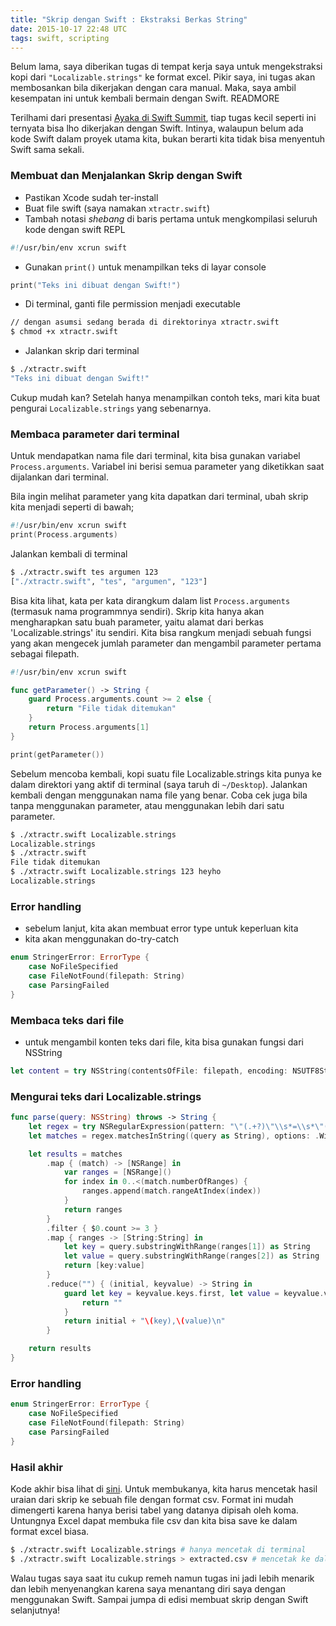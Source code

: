 ```yaml
---
title: "Skrip dengan Swift : Ekstraksi Berkas String"
date: 2015-10-17 22:48 UTC
tags: swift, scripting
---
```


Belum lama, saya diberikan tugas di tempat kerja saya untuk mengekstraksi kopi dari `"Localizable.strings"` ke format excel. Pikir saya, ini tugas akan membosankan bila dikerjakan dengan cara manual. Maka, saya ambil kesempatan ini untuk kembali bermain dengan Swift. READMORE

Terilhami dari presentasi [Ayaka di Swift Summit](https://realm.io/news/swift-scripting/), tiap tugas kecil seperti ini ternyata bisa lho dikerjakan dengan Swift. Intinya, walaupun belum ada kode Swift dalam proyek utama kita, bukan berarti kita tidak bisa menyentuh Swift sama sekali.

### Membuat dan Menjalankan Skrip dengan Swift

* Pastikan Xcode sudah ter-install
* Buat file swift (saya namakan `xtractr.swift`)
* Tambah notasi _shebang_ di baris pertama untuk mengkompilasi seluruh kode dengan swift REPL

```swift
#!/usr/bin/env xcrun swift
```

* Gunakan `print()` untuk menampilkan teks di layar console

```swift
print("Teks ini dibuat dengan Swift!")
```

* Di terminal, ganti file permission menjadi executable

```sh
// dengan asumsi sedang berada di direktorinya xtractr.swift
$ chmod +x xtractr.swift
```

* Jalankan skrip dari terminal

```sh
$ ./xtractr.swift
"Teks ini dibuat dengan Swift!"
```

Cukup mudah kan? Setelah hanya menampilkan contoh teks, mari kita buat pengurai `Localizable.strings` yang sebenarnya.

### Membaca parameter dari terminal

Untuk mendapatkan nama file dari terminal, kita bisa gunakan variabel `Process.arguments`. Variabel ini berisi semua parameter yang diketikkan saat dijalankan dari terminal.

Bila ingin melihat parameter yang kita dapatkan dari terminal, ubah skrip kita menjadi seperti di bawah;

```swift
#!/usr/bin/env xcrun swift
print(Process.arguments)
```

Jalankan kembali di terminal

```sh
$ ./xtractr.swift tes argumen 123
["./xtractr.swift", "tes", "argumen", "123"]
```

Bisa kita lihat, kata per kata dirangkum dalam list `Process.arguments` (termasuk nama programmnya sendiri). Skrip kita hanya akan mengharapkan satu buah parameter, yaitu alamat dari berkas 'Localizable.strings' itu sendiri. Kita bisa rangkum menjadi sebuah fungsi yang akan mengecek jumlah parameter dan mengambil parameter pertama sebagai filepath.

```swift
#!/usr/bin/env xcrun swift

func getParameter() -> String {
    guard Process.arguments.count >= 2 else {
        return "File tidak ditemukan"
    }
    return Process.arguments[1]
}

print(getParameter())
```

Sebelum mencoba kembali, kopi suatu file Localizable.strings kita punya ke dalam direktori yang aktif di terminal (saya taruh di `~/Desktop`). Jalankan kembali dengan menggunakan nama file yang benar. Coba cek juga bila tanpa menggunakan parameter, atau menggunakan lebih dari satu parameter.

```sh
$ ./xtractr.swift Localizable.strings
Localizable.strings
$ ./xtractr.swift     
File tidak ditemukan
$ ./xtractr.swift Localizable.strings 123 heyho
Localizable.strings
```

### Error handling

- sebelum lanjut, kita akan membuat error type untuk keperluan kita
- kita akan menggunakan do-try-catch

```swift
enum StringerError: ErrorType {
    case NoFileSpecified
    case FileNotFound(filepath: String)
    case ParsingFailed
}
```

### Membaca teks dari file

- untuk mengambil konten teks dari file, kita bisa gunakan fungsi dari NSString


```swift
let content = try NSString(contentsOfFile: filepath, encoding: NSUTF8StringEncoding)
```

### Mengurai teks dari Localizable.strings

```swift
func parse(query: NSString) throws -> String {
    let regex = try NSRegularExpression(pattern: "\"(.+?)\"\\s*=\\s*\"(.+?)\"\\s*;", options: .CaseInsensitive)
    let matches = regex.matchesInString((query as String), options: .WithTransparentBounds, range: NSMakeRange(0, query.length))

    let results = matches
        .map { (match) -> [NSRange] in
            var ranges = [NSRange]()
            for index in 0..<(match.numberOfRanges) {
                ranges.append(match.rangeAtIndex(index))
            }
            return ranges
        }
        .filter { $0.count >= 3 }
        .map { ranges -> [String:String] in
            let key = query.substringWithRange(ranges[1]) as String
            let value = query.substringWithRange(ranges[2]) as String
            return [key:value]
        }
        .reduce("") { (initial, keyvalue) -> String in
            guard let key = keyvalue.keys.first, let value = keyvalue.values.first else {
                return ""
            }
            return initial + "\(key),\(value)\n"
        }

    return results
}
```

### Error handling

```swift
enum StringerError: ErrorType {
    case NoFileSpecified
    case FileNotFound(filepath: String)
    case ParsingFailed
}
```

### Hasil akhir

Kode akhir bisa lihat di [sini](https://gist.github.com/ikhsan/4d1f1502bdde5ee90d23). Untuk membukanya, kita harus mencetak hasil uraian dari skrip ke sebuah file dengan format csv. Format ini mudah dimengerti karena hanya berisi tabel yang datanya dipisah oleh koma. Untungnya Excel dapat membuka file csv dan kita bisa save ke dalam format excel biasa.

```sh
$ ./xtractr.swift Localizable.strings # hanya mencetak di terminal
$ ./xtractr.swift Localizable.strings > extracted.csv # mencetak ke dalam sebuah file csv
```

Walau tugas saya saat itu cukup remeh namun tugas ini jadi lebih menarik dan lebih menyenangkan karena saya menantang diri saya dengan menggunakan Swift. Sampai jumpa di edisi membuat skrip dengan Swift selanjutnya!
